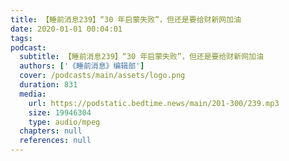 ```yaml
---
title: 【睡前消息239】“30 年启蒙失败”，但还是要给财新网加油
date: 2020-01-01 00:04:01
tags:
podcast:
  subtitle: 【睡前消息239】“30 年启蒙失败”，但还是要给财新网加油
  authors: ['《睡前消息》编辑部']
  cover: /podcasts/main/assets/logo.png
  duration: 831
  media:
    url: https://podstatic.bedtime.news/main/201-300/239.mp3
    size: 19946304
    type: audio/mpeg
  chapters: null
  references: null
---
```

